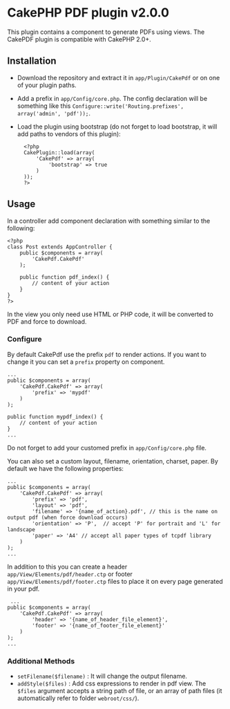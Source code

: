 # CakePHP PDF plugin v2.0.0
This plugin contains a component to generate PDFs using views.
The CakePDF plugin is compatible with CakePHP 2.0+.

## Installation
- Download the repository and extract it in `app/Plugin/CakePdf` or on one of your plugin paths.
- Add a prefix in `app/Config/core.php`. The config declaration will be something like this `Configure::write('Routing.prefixes', array('admin', 'pdf'));`.
- Load the plugin using bootstrap (do not forget to load bootstrap, it will add paths to vendors of this plugin):

		<?php
		CakePlugin::load(array(
			'CakePdf' => array(
			    'bootstrap' => true
			)
		));
		?>

## Usage
In a controller add component declaration with something similar to the following:

	<?php
	class Post extends AppController {
		public $components = array(
			'CakePdf.CakePdf'
		);

		public function pdf_index() {
			// content of your action
		}
	}
	?>

In the view you only need use HTML or PHP code, it will be converted to PDF and force to download.

### Configure
By default CakePdf use the prefix `pdf` to render actions.
If you want to change it you can set a `prefix` property on component.

    ...
    public $components = array(
        'CakePdf.CakePdf' => array(
            'prefix' => 'mypdf'
        )
    );

    public function mypdf_index() {
        // content of your action
    }
    ...

Do not forget to add your customed prefix in `app/Config/core.php` file.

You can also set a custom layout, filename, orientation, charset, paper.
By default we have the following properties:

    ...
    public $components = array(
        'CakePdf.CakePdf' => array(
            'prefix' => 'pdf',
            'layout' => 'pdf',
            'filename' => '{name_of_action}.pdf', // this is the name on output pdf (when force download occurs)
            'orientation' => 'P',  // accept 'P' for portrait and 'L' for landscape
            'paper' => 'A4' // accept all paper types of tcpdf library
        )
    );
    ...

In addition to this you can create a header `app/View/Elements/pdf/header.ctp` or footer `app/View/Elements/pdf/footer.ctp` files to place it on every page generated in your pdf.

     ...
    public $components = array(
        'CakePdf.CakePdf' => array(
            'header' => '{name_of_header_file_element}',
            'footer' => '{name_of_footer_file_element}'
        )
    );
    ...

### Additional Methods
- `setFilename($filename)` : It will change the output filename.
- `addStyle($files)` : Add css expressions to render in pdf view. The `$files` argument accepts a string path of file, or an array of path files (it automatically refer to folder `webroot/css/`).